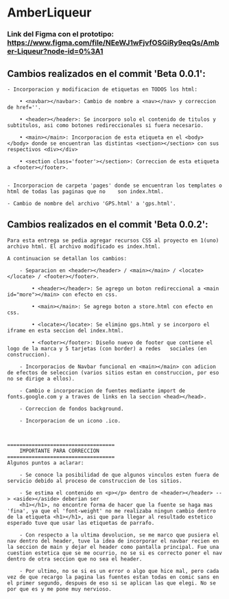 # AmberLiqueur
### Link del Figma con el prototipo: https://www.figma.com/file/NEeWJ1wFjvfOSGiRy9eqQs/Amber-Liqueur?node-id=0%3A1

## Cambios realizados en el commit 'Beta 0.0.1':

    - Incorporacion y modificacion de etiquetas en TODOS los html:

        • <navbar></navbar>: Cambio de nombre a <nav></nav> y correccion de href=''.

        • <header></header>: Se incorporo solo el contenido de titulos y subtitulos, asi como botones redireccionales si fuera necesario.

        • <main></main>: Incorporacion de esta etiqueta en el <body></body> donde se encuentran las distintas <section></section> con sus respectivos <div></div>

        • <section class='footer'></section>: Correccion de esta etiqueta a <footer></footer>.


    - Incorporacion de carpeta 'pages' donde se encuentran los templates o html de todas las paginas que no    son index.html.

    - Cambio de nombre del archivo 'GPS.html' a 'gps.html'.

## Cambios realizados en el commit 'Beta 0.0.2':

    Para esta entrega se pedia agregar recursos CSS al proyecto en 1(uno) archivo html. El archivo modificado es index.html.

    A continuacion se detallan los cambios:

        - Separacion en <header></header> / <main></main> / <locate></locate> / <footer></footer>.

            • <header></header>: Se agrego un boton redireccional a <main id="more"></main> con efecto en css.

            • <main></main>: Se agrego boton a store.html con efecto en css.

            • <locate></locate>: Se elimino gps.html y se incorporo el iframe en esta seccion del index.html.

            • <footer></footer>: Diseño nuevo de footer que contiene el logo de la marca y 5 tarjetas (con border) a redes   sociales (en construccion).

        - Incorporacios de Navbar funcional en <main></main> con adicion de efectos de seleccion (varios sitios estan en construccion, por eso no se dirige a ellos).

        - Cambio e incorporacion de fuentes mediante import de fonts.google.com y a traves de links en la seccion <head></head>.

        - Correccion de fondos background.
        
        - Incorporacion de un icono .ico. 



    ===================================
        IMPORTANTE PARA CORRECCION
    ===================================
    Algunos puntos a aclarar:

        - Se conoce la posibilidad de que algunos vinculos esten fuera de servicio debido al proceso de construccion de los sitios.

        - Se estima el contenido en <p></p> dentro de <header></header> --> <aside></aside> deberian ser 
        <h1></h1>, no encontre forma de hacer que la fuente se haga mas 'fina', ya que el 'font-weight' no me realizaba ningun cambio dentro de la etiqueta <h1></h1>, asi que para llegar al resultado estetico esperado tuve que usar las etiquetas de parrafo.

        - Con respecto a la ultima devolucion, se me marco que pusiera el nav dentro del header, tuve la idea de incorporar el navbar recien en la seccion de main y dejar el header como pantalla principal. Fue una cuestion estetica que se me ocurrio, no se si es correcto poner el nav dentro de otra seccion que no sea el header.

        - Por ultimo, no se si es un error o algo que hice mal, pero cada vez de que recargo la pagina las fuentes estan todas en comic sans en el primer segundo, despues de eso si se aplican las que elegi. No se por que es y me pone muy nervioso.


